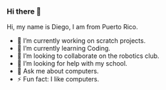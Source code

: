 ### Hi there 👋


Hi, my name is Diego, I am from Puerto Rico. 

- 🔭 I’m currently working on scratch projects.
- 🌱 I’m currently learning Coding.
- 👯 I’m looking to collaborate on the robotics club.
- 🤔 I’m looking for help with my school.
- 💬 Ask me about computers.
- ⚡ Fun fact: I like computers.
